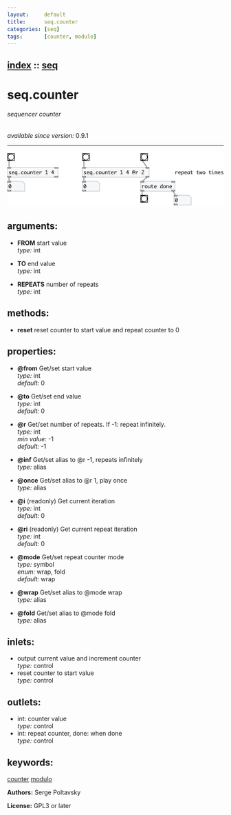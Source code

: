 ```yaml
---
layout:     default
title:      seq.counter
categories: [seq]
tags:       [counter, modulo]
---
```

[index](index.html) :: [seq](category_seq.html)
---

# seq.counter

###### sequencer counter

*available since version:* 0.9.1

---




[![example](../examples/img/seq.counter.jpg)](../examples/pd/seq.counter.pd)



## arguments:

* **FROM**
start value<br>
_type:_ int<br>

* **TO**
end value<br>
_type:_ int<br>

* **REPEATS**
number of repeats<br>
_type:_ int<br>



## methods:

* **reset**
reset counter to start value and repeat counter to 0<br>




## properties:

* **@from** 
Get/set start value<br>
_type:_ int<br>
_default:_ 0<br>

* **@to** 
Get/set end value<br>
_type:_ int<br>
_default:_ 0<br>

* **@r** 
Get/set number of repeats. If -1: repeat infinitely.<br>
_type:_ int<br>
_min value:_ -1<br>
_default:_ -1<br>

* **@inf** 
Get/set alias to @r -1, repeats infinitely<br>
_type:_ alias<br>

* **@once** 
Get/set alias to @r 1, play once<br>
_type:_ alias<br>

* **@i** (readonly)
Get current iteration<br>
_type:_ int<br>
_default:_ 0<br>

* **@ri** (readonly)
Get current repeat iteration<br>
_type:_ int<br>
_default:_ 0<br>

* **@mode** 
Get/set repeat counter mode<br>
_type:_ symbol<br>
_enum:_ wrap, fold<br>
_default:_ wrap<br>

* **@wrap** 
Get/set alias to @mode wrap<br>
_type:_ alias<br>

* **@fold** 
Get/set alias to @mode fold<br>
_type:_ alias<br>



## inlets:

* output current value and increment counter<br>
_type:_ control
* reset counter to start value<br>
_type:_ control



## outlets:

* int: counter value<br>
_type:_ control
* int: repeat counter, done: when done<br>
_type:_ control



## keywords:

[counter](keywords/counter.html)
[modulo](keywords/modulo.html)






**Authors:** Serge Poltavsky




**License:** GPL3 or later





